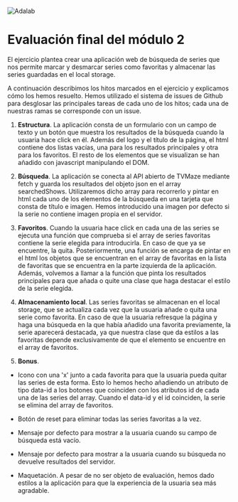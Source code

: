 ![Adalab](https://beta.adalab.es/resources/images/adalab-logo-155x61-bg-white.png)

# Evaluación final del módulo 2

El ejercicio plantea crear una aplicación web de búsqueda de series que nos permite marcar y desmarcar series como favoritas y almacenar las series guardadas en el local storage.

A continuación describimos los hitos marcados en el ejercicio y explicamos cómo los hemos resuelto. Hemos utilizado el sistema de issues de Github para desglosar las principales tareas de cada uno de los hitos; cada una de nuestras ramas se corresponde con un issue.

1. **Estructura**. La aplicación consta de un formulario con un campo de texto y un botón que muestra los resultados de la búsqueda cuando la usuaria hace click en él. Además del logo y el título de la página, el html contiene dos listas vacías, una para los resultados principales y otra para los favoritos. El resto de los elementos que se visualizan se han añadido con javascript manipulando el DOM.

2. **Búsqueda**. La aplicación se conecta al API abierto de TVMaze mediante fetch y guarda los resultados del objeto json en el array searchedShows. Utilizaremos dicho array para recorrerlo y pintar en html cada uno de los elementos de la búsqueda en una tarjeta que consta de título e imagen. Hemos introducido una imagen por defecto si la serie no contiene imagen propia en el servidor.

3. **Favoritos**. Cuando la usuaria hace click en cada una de las series se ejecuta una función que comprueba si el array de series favoritas contiene la serie elegida para introducirla. En caso de que ya se encuentre, la quita. Posteriormente, una función se encarga de pintar en el html los objetos que se encuentran en el array de favoritas en la lista de favoritas que se encuentra en la parte izquierda de la aplicación. Además, volvemos a llamar a la función que pinta los resultados principales para que añada o quite una clase que haga destacar el estilo de la serie elegida.

4. **Almacenamiento local**. Las series favoritas se almacenan en el local storage, que se actualiza cada vez que la usuaria añade o quita una serie como favorita. En caso de que la usuaria refresque la página y haga una búsqueda en la que había añadido una favorita previamente, la serie aparecerá destacada, ya que nuestra clase que da estilos a las favoritas depende exclusivamente de que el elemento se encuentre en el array de favoritos.

5. **Bonus**.

- Icono con una 'x' junto a cada favorita para que la usuaria pueda quitar las series de esta forma. Esto lo hemos hecho añadiendo un atributo de tipo data-id a los botones que coinciden con los atributos id de cada una de las series del array. Cuando el data-id y el id coinciden, la serie se elimina del array de favoritos.

- Botón de reset para eliminar todas las series favoritas a la vez.

- Mensaje por defecto para mostrar a la usuaria cuando su campo de búsqueda está vacío.

- Mensaje por defecto para mostrar a la usuaria cuando su búsqueda no devuelve resultados del servidor.

- Maquetación. A pesar de no ser objeto de evaluación, hemos dado estilos a la aplicación para que la experiencia de la usuaria sea más agradable.

